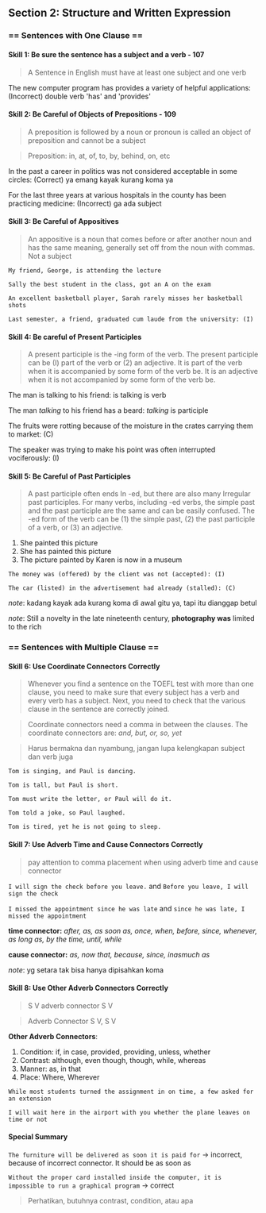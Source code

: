 ## Section 2: Structure and Written Expression

### == Sentences with One Clause ==

#### Skill 1: Be sure the sentence has a subject and a verb - 107

> A Sentence in English must have at least one subject and one verb

The new computer program has provides a variety of helpful applications: (Incorrect) double verb 'has' and 'provides'

#### Skill 2: Be Careful of Objects of Prepositions - 109

> A preposition is followed by a noun or pronoun is called an object of preposition and cannot be a subject

> Preposition: in, at, of, to, by, behind, on, etc

In the past a career in politics was not considered acceptable in some circles: (Correct) ya emang kayak kurang koma ya

For the last three years at various hospitals in the county has been practicing medicine: (Incorrect) ga ada subject

#### Skill 3: Be Careful of Appositives

> An appositive is a noun that comes before or after another noun and has the same meaning, generally set off from the noun with commas. Not a subject

`My friend, George, is attending the lecture`

`Sally the best student in the class, got an A on the exam`

`An excellent basketball player, Sarah rarely misses her basketball shots`

``` Last semester, a friend, graduated cum laude from the university: (I) ```

#### Skill 4: Be careful of Present Participles

> A present participle is the -ing form of the verb. The present participle can be (I) part of the
verb or (2) an adjective. It is part of the verb when it is accompanied by some form of the verb
be. It is an adjective when it is not accompanied by some form of the verb be.

The man is talking to his friend: is talking is verb

The man *talking* to his friend has a beard: *talking* is participle

The fruits were rotting because of the moisture in the crates carrying them to market: (C)

The speaker was trying to make his point was often interrupted vociferously: (I)

#### Skill 5: Be Careful of Past Participles
> A past participle often ends In -ed, but there are also many Irregular past participles. For many
verbs, including -ed verbs, the simple past and the past participle are the same and can be easily
confused. The -ed form of the verb can be (1) the simple past, (2) the past participle of a
verb, or (3) an adjective.
1. She painted this picture
2. She has painted this picture
3. The picture painted by Karen is now in a museum

`The money was (offered) by the client was not (accepted): (I)`

`The car (listed) in the advertisement had already (stalled): (C)`

_note_: kadang kayak ada kurang koma di awal gitu ya, tapi itu dianggap betul

_note_: Still a novelty in the late nineteenth century, **photography was** limited to the rich

### == Sentences with Multiple Clause ==

#### Skill 6: Use Coordinate Connectors Correctly

> Whenever you find a sentence on the TOEFL test with more than one clause, you need to make sure that every subject has a verb and every verb has a subject.
> Next, you need to check that the various clause in the sentence are correctly joined.

> Coordinate connectors need a comma in between the clauses.
> The coordinate connectors are: _and, but, or, so, yet_

> Harus bermakna dan nyambung, jangan lupa kelengkapan subject dan verb juga

`Tom is singing, and Paul is dancing.`

`Tom is tall, but Paul is short.`

`Tom must write the letter, or Paul will do it.`

`Tom told a joke, so Paul laughed.`

 `Tom is tired, yet he is not going to sleep.`

#### Skill 7: Use Adverb Time and Cause Connectors Correctly

> pay attention to comma placement when using adverb time and cause connector

`I will sign the check before you leave.` and `Before you leave, I will sign the check`

`I missed the appointment since he was late` and `since he was late, I missed the appointment`

**time connector:** _after, as, as soon as, once, when, before, since, whenever, as long as, by the time, until, while_

**cause connector:** _as, now that, because, since, inasmuch as_

_note_: yg setara tak bisa hanya dipisahkan koma

#### Skill 8: Use Other Adverb Connectors Correctly

> S V adverb connector S V

> Adverb Connector S V, S V

**Other Adverb Connectors**:
1. Condition: if, in case, provided, providing, unless, whether
2. Contrast: although, even though, though, while, whereas
3. Manner: as, in that
4. Place: Where, Wherever

`While most students turned the assignment in on time, a few asked for an extension`

`I will wait here in the airport with you whether the plane leaves on time or not`

#### Special Summary

`The furniture will be delivered as soon it is paid for` -> incorrect, because of incorrect connector. It should be as soon as

`Without the proper card installed inside the computer, it is impossible to run a graphical program` -> correct

> Perhatikan, butuhnya contrast, condition, atau apa

